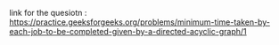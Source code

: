 link for the quesiotn :  https://practice.geeksforgeeks.org/problems/minimum-time-taken-by-each-job-to-be-completed-given-by-a-directed-acyclic-graph/1
